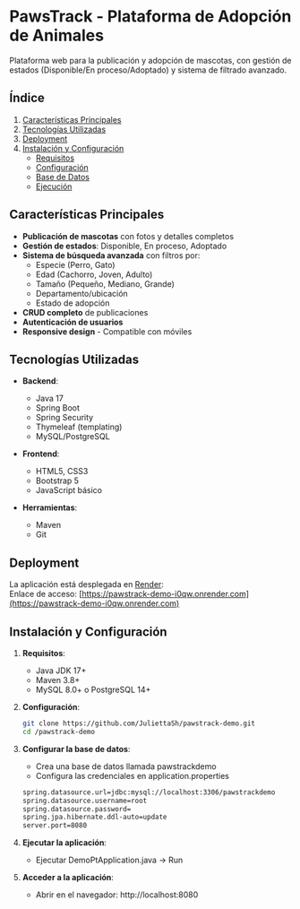 # PawsTrack - Plataforma de Adopción de Animales

Plataforma web para la publicación y adopción de mascotas, con gestión de estados (Disponible/En proceso/Adoptado) y sistema de filtrado avanzado.

## Índice
1. [Características Principales](#características-principales)
2. [Tecnologías Utilizadas](#tecnologías-utilizadas)
3. [Deployment](#deployment)
4. [Instalación y Configuración](#instalación-y-configuración)
   - [Requisitos](#requisitos)
   - [Configuración](#configuración)
   - [Base de Datos](#configurar-la-base-de-datos)
   - [Ejecución](#ejecutar-la-aplicación)

## Características Principales

- **Publicación de mascotas** con fotos y detalles completos
- **Gestión de estados**: Disponible, En proceso, Adoptado
- **Sistema de búsqueda avanzada** con filtros por:
  - Especie (Perro, Gato)
  - Edad (Cachorro, Joven, Adulto)
  - Tamaño (Pequeño, Mediano, Grande)
  - Departamento/ubicación
  - Estado de adopción
- **CRUD completo** de publicaciones
- **Autenticación de usuarios**
- **Responsive design** - Compatible con móviles

## Tecnologías Utilizadas

- **Backend**:
  - Java 17
  - Spring Boot
  - Spring Security
  - Thymeleaf (templating)
  - MySQL/PostgreSQL

- **Frontend**:
  - HTML5, CSS3
  - Bootstrap 5
  - JavaScript básico

- **Herramientas**:
  - Maven
  - Git
 
## Deployment
La aplicación está desplegada en [Render](https://render.com/):  
Enlace de acceso: [https://pawstrack-demo-i0qw.onrender.com](https://pawstrack-demo-i0qw.onrender.com)

## Instalación y Configuración

1. **Requisitos**:
   - Java JDK 17+
   - Maven 3.8+
   - MySQL 8.0+ o PostgreSQL 14+

2. **Configuración**:
   ```bash
   git clone https://github.com/JuliettaSh/pawstrack-demo.git
   cd /pawstrack-demo
3. **Configurar la base de datos**:
   - Crea una base de datos llamada pawstrackdemo
   - Configura las credenciales en application.properties
   ```bash
   spring.datasource.url=jdbc:mysql://localhost:3306/pawstrackdemo
   spring.datasource.username=root
   spring.datasource.password=
   spring.jpa.hibernate.ddl-auto=update
   server.port=8080

4. **Ejecutar la aplicación**:
   - Ejecutar DemoPtApplication.java → Run

5. **Acceder a la aplicación**:
   - Abrir en el navegador: http://localhost:8080
